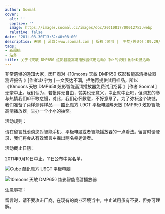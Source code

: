 ```yaml
---
author: Soomal
cover:
  alt: ''
  caption: ''
  image: https://images.soomal.cc/images/doc/20110817/00012751.webp
  relative: false
date: '2011-08-30T13:37:40+08:00'
description: 天敏 | 源自：www.soomal.com | 版权：原创 |  平均/总评分：09.29/65
tags:
- 新闻稿
- 站务
title: 关于《天敏 DMP650 炫影智能高清播放器试用活动》中止的说明 附补缺憾活动
---
```


非常遗憾的通知大家，因厂商对《10moons 天敏 DMP650 炫影智能高清播放器测评报告 》[作者:赵宇为 ]
一文表达不满，拒绝再提供试用样品，所以《10moons 天敏 DMP650 炫影智能高清播放器免费试用招募 》[作者:Soomal ]
无奈中止。我们认为，若批评无自由，赞美也无意义，中止就中止吧，但网友的参与热情我们却不敢怠慢，对此，我们心怀歉意，不好意思了。为了弥补这个缺憾，我们准备了两样测评样品――酷比魔方 U9GT 平板电脑与天敏 DMP650 炫影智能高清播放器，举办一个小小的抽奖。



活动规则：



请在留言处谈谈您对智能手机、平板电脑或者智能播放器的一点看法。留言时请登录，我们将会从有效留言中摇出两名幸运读者。



活动截止日期：



2011年9月10日中止，11日公布中奖名单。



![Cube 酷比魔方 U9GT 平板电脑](https://images.soomal.cc/images/doc/20110727/00012336.webp)



![10moons 天敏 DMP650 炫影智能高清播放器](https://images.soomal.cc/images/doc/20110817/00012751.webp)



注意事项：



留言时，请不要攻击厂商，在现有的商业环境当中，中止试用虽有不妥，但亦可理解。